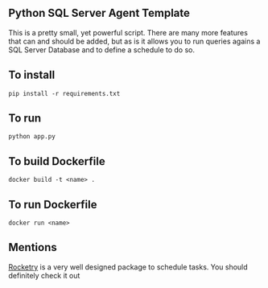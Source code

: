 ## Python SQL Server Agent Template
This is a pretty small, yet powerful script. There are many more features that can and should be added, but as is it allows you to run queries agains a SQL Server Database and to define a schedule to do so. 

## To install 
`pip install -r requirements.txt`

## To run 
`python app.py`

## To build Dockerfile
`docker build -t <name> .`

## To run Dockerfile
`docker run <name>`

## Mentions

[Rocketry](https://rocketry.readthedocs.io/en/stable/tutorial/index.html) is a very well designed package to schedule tasks. You should definitely check it out
